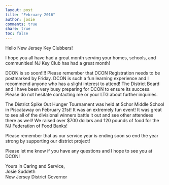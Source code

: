```yaml
---
layout: post
title: "February 2016"
author: josie
comments: true
share: true
toc: false
---
```

Hello New Jersey Key Clubbers!

I hope you all have had a great month serving your homes, schools, and communities! NJ Key Club has had a great month!

DCON is so soon!!!! Please remember that DCON Registration needs to be postmarked by Friday. DCON is such a fun learning experience and I recommend anyone who has a slight interest to attend! The District Board and I have been very busy preparing for DCON to ensure its success. Please do not hesitate contacting me or your LTG about further inquiries.

The District Spike Out Hunger Tournament was held at Schor Middle School in Piscataway on February 21st! It was an extremely fun event! It was great to see all of the divisional winners battle it out and see other attendees there as well! We raised over $700 dollars and 120 pounds of food for the NJ Federation of Food Banks!

Please remember that as our service year is ending soon so end the year strong by supporting our district project!

Please let me know if you have any questions and I hope to see you at DCON!

Yours in Caring and Service,<br>
Josie Suddeth<br>
New Jersey District Governor<br>




